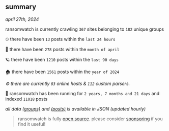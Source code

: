 
## summary
_april 27th, 2024_

ransomwatch is currently crawling `367` sites belonging to `182` unique groups

⏲ there have been `13` posts within the `last 24 hours`

🦈 there have been `278` posts within the `month of april`

🪐 there have been `1210` posts within the `last 90 days`

🏚 there have been `1561` posts within the `year of 2024`

_⚙️ there are currently `83` online hosts & `112` custom parsers._

🦕 ransomwatch has been running for `2 years, 7 months and 21 days` and indexed `11018` posts

_all data  [(groups)](http://ransomwhat.telemetry.ltd/groups) and [(posts)](http://ransomwhat.telemetry.ltd/posts) is available in JSON (updated hourly)_

> ransomwatch is fully [open source](https://github.com/joshhighet/ransomwatch#ransomwatch--). please consider [sponsoring](https://github.com/sponsors/joshhighet) if you find it useful!
